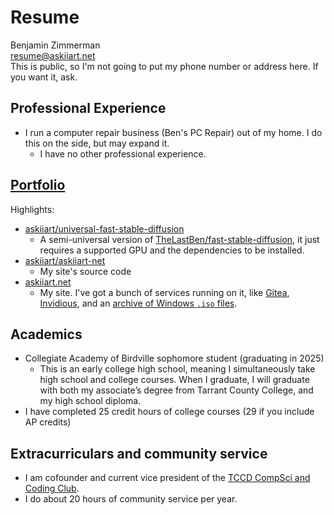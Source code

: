 # Resume

[//]: # (Formatted like this so that pandoc doesn't make these separate paragraphs)

<p>
Benjamin Zimmerman
<br>
<a href="mailto:resume@askiiart.net">resume@askiiart.net</a>
<br>
This is public, so I'm not going to put my phone number or address here.  If you want it, ask.
</p>

## Professional Experience

- I run a computer repair business (Ben's PC Repair) out of my home.  I do this on the side, but may expand it.
  - I have no other professional experience.

## [Portfolio](https://askiiart.net/portfolio.html)

Highlights:

- [askiiart/universal-fast-stable-diffusion](http://github.com/askiiart/universal-fast-stable-diffusion)
  - A semi-universal version of [TheLastBen/fast-stable-diffusion](https://github.com/TheLastBen/fast-stable-diffusion), it just requires a supported GPU and the dependencies to be installed.
- [askiiart/askiiart-net](https://git.askiiart.net/askiiart/askiiart-net)
  - My site's source code
- [askiiart.net](https://askiiart.net)
  - My site. I've got a bunch of services running on it, like [Gitea](https://git.askiiart.net), [Invidious](https://invidious.askiiart.net), and an [archive of Windows `.iso` files](https://askiiart.net/archives/iso-and-stuff/Windows/).

## Academics

- Collegiate Academy of Birdville sophomore student (graduating in 2025)
  - This is an early college high school, meaning I simultaneously take high school and college courses. When I graduate, I will graduate with both my associate’s degree from Tarrant County College, and my high school diploma.
- I have completed 25 credit hours of college courses (29 if you include AP credits)

## Extracurriculars and community service

- I am cofounder and current vice president of the [TCCD CompSci and Coding Club](https://codeberg.org/TCCD-CompSci-and-Coding-Club/).
- I do about 20 hours of community service per year.
